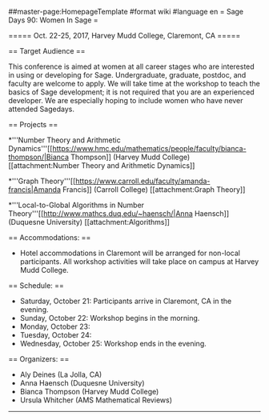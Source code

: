 ##master-page:HomepageTemplate
#format wiki
#language en
= Sage Days 90: Women In Sage =

===== Oct. 22-25, 2017, Harvey Mudd College, Claremont, CA =====

== Target Audience ==

This conference is aimed at women at all career stages who are interested in using or developing for Sage.  Undergraduate, graduate, postdoc, and faculty are welcome to apply. We will take time at the workshop to teach the basics of Sage development; it is not required that you are an experienced developer.  We are especially hoping to include women who have never attended Sagedays.

== Projects ==
 
 *'''Number Theory and Arithmetic Dynamics'''[[https://www.hmc.edu/mathematics/people/faculty/bianca-thompson/|Bianca Thompson]] (Harvey Mudd College) [[attachment:Number Theory and Arithmetic Dynamics]] 

 *'''Graph Theory'''[[https://www.carroll.edu/faculty/amanda-francis|Amanda Francis]] (Carroll College) [[attachment:Graph Theory]] 

 *'''Local-to-Global Algorithms in Number Theory'''[[http://www.mathcs.duq.edu/~haensch/|Anna Haensch]] (Duquesne University) [[attachment:Algorithms]] 

== Accommodations: ==
 
 * Hotel accommodations in Claremont will be arranged for non-local participants. All workshop activities will take place on campus at Harvey Mudd College. 

== Schedule: ==

 * Saturday, October 21: Participants arrive in Claremont, CA in the evening.
 * Sunday, October 22: Workshop begins in the morning.
 * Monday, October 23:
 * Tuesday, October 24:
 * Wednesday, October 25: Workshop ends in the evening. 
  

== Organizers: ==

 * Aly Deines (La Jolla, CA)
 * Anna Haensch (Duquesne University)
 * Bianca Thompson (Harvey Mudd College)
 * Ursula Whitcher (AMS Mathematical Reviews)

----
